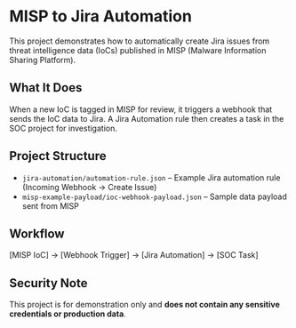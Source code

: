 # MISP to Jira Automation

This project demonstrates how to automatically create Jira issues from threat intelligence data (IoCs) published in MISP (Malware Information Sharing Platform).

## What It Does

When a new IoC is tagged in MISP for review, it triggers a webhook that sends the IoC data to Jira. A Jira Automation rule then creates a task in the SOC project for investigation.

## Project Structure

- `jira-automation/automation-rule.json` – Example Jira automation rule (Incoming Webhook → Create Issue)
- `misp-example-payload/ioc-webhook-payload.json` – Sample data payload sent from MISP

## Workflow

[MISP IoC] → [Webhook Trigger] → [Jira Automation] → [SOC Task]

## Security Note

This project is for demonstration only and **does not contain any sensitive credentials or production data**.
